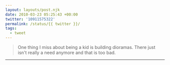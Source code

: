 ```yaml
---
layout: layouts/post.njk
date: 2010-03-23 05:25:43 +00:00
twitter: '10911575322'
permalink: /status/{{ twitter }}/
tags: 
  - tweet
---
```


> One thing I miss about being a kid is building dioramas. There just isn't really a need anymore and that is too bad.

---
